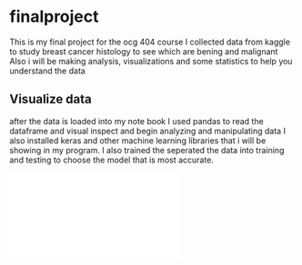 # finalproject
This is my final project for the ocg 404 course 
I collected data from kaggle to study breast cancer histology to see which are bening and malignant 
Also i will be making analysis, visualizations and some statistics to help you understand the data
## Visualize data
after the data is loaded into my note book I used pandas to read the dataframe and visual inspect and begin analyzing and manipulating data
I also installed keras and other machine learning libraries that i will be showing in my program. 
I also trained the seperated the data into training and testing to choose the model that is most accurate. 


![Machine_learning](Ocg404%20final%20presentation%20(1).pdf)
